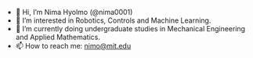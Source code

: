 - 👋 Hi, I’m Nima Hyolmo (@nima0001)
- 👀 I’m interested in  Robotics, Controls and Machine Learning.
- 🌱 I’m currently doing undergraduate studies in Mechanical Engineering and Applied Mathematics.
- 📫 How to reach me: nimo@mit.edu

<!---
nima0001/nima0001 is a ✨ special ✨ repository because its `README.md` (this file) appears on your GitHub profile.
You can click the Preview link to take a look at your changes.
--->
